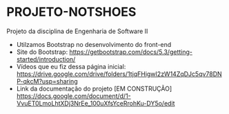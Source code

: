 # PROJETO-NOTSHOES
Projeto da disciplina de Engenharia de Software II

- Utilzamos Bootstrap no desenvolvimento do front-end
- Site do Bootstrap: https://getbootstrap.com/docs/5.3/getting-started/introduction/
- Vídeos que eu fiz dessa página inicial: https://drive.google.com/drive/folders/1tjqFHigwI2zW14ZqDJc5qv78DNP-qkcM?usp=sharing
- Link da documentação do projeto [EM CONSTRUÇÃO]  https://docs.google.com/document/d/1-VvuET0LmoLhtXDj3NrEe_100uXfsYceRrohKu-DY5o/edit
